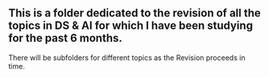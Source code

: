 ## This is a folder dedicated to the revision of all the topics in DS & AI for which I have been studying for the past 6 months.
There will be subfolders for different topics as the Revision proceeds in time.
